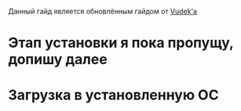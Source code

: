 Данный гайд является обновлённым гайдом от [Vudek'a](https://osu.ppy.sh/u/Vudek)
# Этап установки я пока пропущу, допишу далее

# Загрузка в установленную ОС